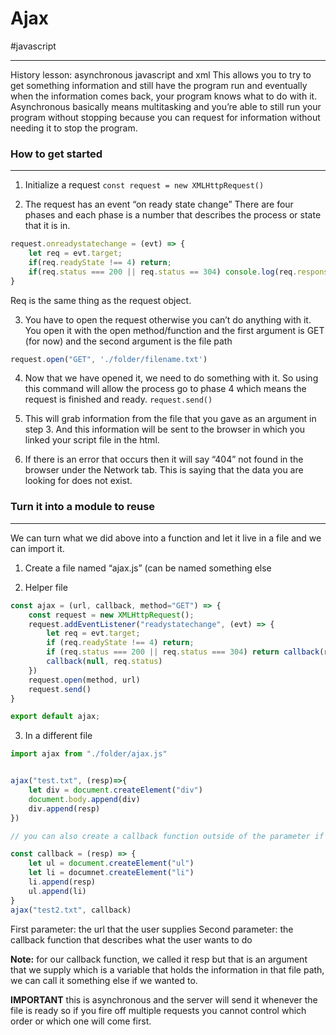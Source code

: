 # Ajax 
#javascript
- - - -
History lesson: asynchronous javascript and xml 
This allows you to try to get something information and still have the program run and eventually when the information comes back, your program knows what to do with it. 
Asynchronous basically means multitasking and you’re able to still run your program without stopping because you can request for information without needing it to stop the program. 

### How to get started
- - - -
1. Initialize a request `const request = new XMLHttpRequest()`

2. The request has an event “on ready state change” 
There are four phases and each phase is a number that describes the process or state that it is in. 
```javascript
request.onreadystatechange = (evt) => {
	let req = evt.target;
	if(req.readyState !== 4) return;
	if(req.status === 200 || req.status == 304) console.log(req.response) // this is all on one line
}
```
Req is the same thing as the request object.

3. You have to open the request otherwise you can’t do anything with it. You open it with the open method/function and the first argument is GET (for now) and the second argument is the file path
```javascript
request.open("GET", './folder/filename.txt')
```

4. Now that we have opened it, we need to do something with it. So using this command will allow the process go to phase 4 which means the request is finished and ready.  `request.send()` 

5. This will grab information from the file that you gave as an argument in step 3. And this information will be sent to the browser in which you linked your script file in the html. 

6. If there is an error that occurs then it will say “404” not found in the browser under the Network tab. This is saying that the data you are looking for does not exist. 


### Turn it into a module to reuse
- - - -
We can turn what we did above into a function and let it live in a file and we can import it. 

1. Create a file named “ajax.js” (can be named something else

2. Helper file
```javascript
const ajax = (url, callback, method="GET") => {
	const request = new XMLHttpRequest();
	request.addEventListener("readystatechange", (evt) => {
		let req = evt.target;
		if (req.readyState !== 4) return;
		if (req.status === 200 || req.status === 304) return callback(req.response) //this is all on one line
		callback(null, req.status)
	})
	request.open(method, url)
	request.send()
}

export default ajax;
```

3. In a different file
```javascript
import ajax from "./folder/ajax.js"


ajax("test.txt", (resp)=>{
	let div = document.createElement("div")
	document.body.append(div)
	div.append(resp)
})

// you can also create a callback function outside of the parameter if it is easier to read/understand

const callback = (resp) => {
	let ul = document.createElement("ul")
	let li = documnet.createElement("li")
	li.append(resp)
	ul.append(li)
}
ajax("test2.txt", callback)
```
First parameter: the url that the user supplies
Second parameter: the callback function that describes what the user wants to do

**Note:** for our callback function, we called it resp but that is an argument that we supply which is a variable that holds the information in that file path, we can call it something else if we wanted to. 

**IMPORTANT** this is asynchronous and the server will send it whenever the file is ready so if you fire off multiple requests you cannot control which order or which one will come first. 





